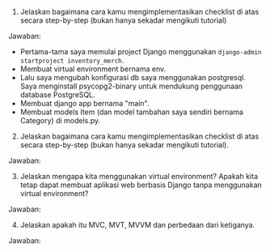 1. Jelaskan bagaimana cara kamu mengimplementasikan checklist di atas secara step-by-step (bukan hanya sekadar mengikuti tutorial)

Jawaban:

- Pertama-tama saya memulai project Django menggunakan `django-admin startproject inventory_merch`.
- Membuat virtual environment bernama env.
- Lalu saya mengubah konfigurasi db saya menggunakan postgresql. Saya menginstall psycopg2-binary untuk mendukung penggunaan database PostgreSQL.
- Membuat django app bernama "main".
- Membuat models Item (dan model tambahan saya sendiri bernama Category) di models.py.

2. Jelaskan bagaimana cara kamu mengimplementasikan checklist di atas secara step-by-step (bukan hanya sekadar mengikuti tutorial).

Jawaban:

3. Jelaskan mengapa kita menggunakan virtual environment? Apakah kita tetap dapat membuat aplikasi web berbasis Django tanpa menggunakan virtual environment?

Jawaban:

4. Jelaskan apakah itu MVC, MVT, MVVM dan perbedaan dari ketiganya.

Jawaban:
